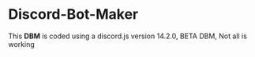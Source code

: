 # Discord-Bot-Maker

This **DBM** is coded using a discord.js version 14.2.0, BETA DBM, Not all is working